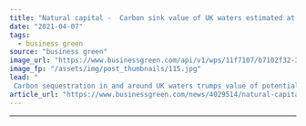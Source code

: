 ```yaml
---
title: "Natural capital -  Carbon sink value of UK waters estimated at £57bn"
date: "2021-04-07"
tags: 
  - business green
source: "business green"
image_url: "https://www.businessgreen.com/api/v1/wps/11f7107/b7102f32-30c1-46e0-a174-9c5706f60a2a/6/cliffs-of-dover-185x114.jpg"
image_fp: "/assets/img/post_thumbnails/115.jpg"
lead: "
 Carbon sequestration in and around UK waters trumps value of potential fossil fuel extraction in these areas, Office for National Statistics estimates ..."
article_url: "https://www.businessgreen.com/news/4029514/natural-capital-carbon-sink-value-uk-waters-estimated-gbp57bn"
---
```


---
